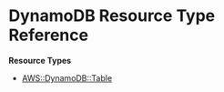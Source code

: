 # DynamoDB Resource Type Reference<a name="AWS_DynamoDB"></a>

**Resource Types**
+ [AWS::DynamoDB::Table](aws-resource-dynamodb-table.md)
